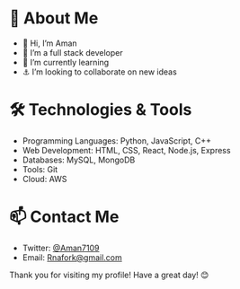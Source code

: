 # 🚀 About Me

- 👋 Hi, I’m Aman
- 👀 I’m a full stack developer
- 🌱 I’m currently learning
- ⚓ I’m looking to collaborate on new ideas
  
# 🛠️ Technologies & Tools

- Programming Languages: Python, JavaScript, C++
- Web Development: HTML, CSS, React, Node.js, Express
- Databases: MySQL, MongoDB
- Tools: Git
- Cloud: AWS


# 📫 Contact Me

- Twitter: [@Aman7109](https://twitter.com/Aman7109)
- Email: Rnafork@gmail.com

Thank you for visiting my profile! Have a great day! 😊







<!---
Aman-20 is a ✨ special ✨ repository because of its `README.md` appears on your GitHub profile.
--->
